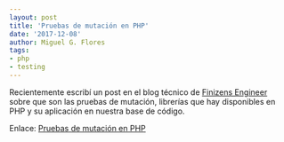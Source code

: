 ```yaml
---
layout: post
title: 'Pruebas de mutación en PHP'
date: '2017-12-08'
author: Miguel G. Flores
tags:
- php
- testing
---
```


Recientemente escribí un post en el blog técnico de [Finizens Engineer](https://twitter.com/finizens_eng) sobre que son
las pruebas de mutación, librerías que hay disponibles en PHP y su aplicación en nuestra base de código.

Enlace: [Pruebas de mutación en PHP](https://medium.com/finizens-engineering/pruebas-de-mutaci%C3%B3n-en-php-fad6ba181628)
